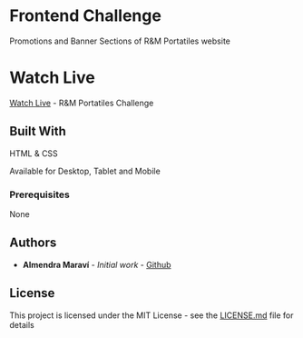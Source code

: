 # Frontend Challenge

Promotions and Banner Sections of R&M Portatiles website

# Watch Live

[Watch Live](https://almeald.github.io/Enova-clone-RyM-Prtatiles/) - R&M Portatiles Challenge

## Built With

HTML & CSS

Available for Desktop, Tablet and Mobile

### Prerequisites

None

## Authors

- **Almendra Maraví** - _Initial work_ - [Github](https://github.com/AlmeAld)

## License

This project is licensed under the MIT License - see the [LICENSE.md](LICENSE.md) file for details
